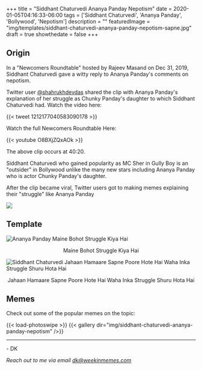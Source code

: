 +++
title = "Siddhant Chaturvedi Ananya Panday Nepotism"
date = 2020-01-05T04:16:33-06:00
tags = ['Siddhant Chaturvedi', 'Ananya Panday', 'Bollywood', 'Nepotism']
description = ""
featuredImage = "img/templates/siddhant-chaturvedi-ananya-panday-nepotism-sapne.jpg"
draft = true
showthedate = false
+++


## Origin
In a "Newcomers Roundtable" hosted by Rajeev Masand on Dec 31, 2019, Siddhant Chaturvedi gave a witty reply to Ananya Panday's comments on nepotism. 
<!--more-->
Twitter user [@shahrukhdevdas](https://twitter.com/shahrukhdevdas) shared the clip with Ananya Panday's explanation of her struggle as Chunky Panday's daughter to which Siddhant Chaturvedi had. Watch the video here:

{{< tweet 1212177040583090178 >}}

Watch the full Newcomers Roundtable Here:

{{< youtube O8BXjZQxAOk >}}

The above clip occurs at 40:20.

Siddhant Chaturvedi who gained popularity as MC Sher in Gully Boy is an "outsider" in Bollywood unlike the many new stars including Ananya Panday who is actor Chunky Panday's daughter.

After the clip became viral, Twitter users got to making memes explaining their "struggle" like Ananya Panday

![](img/siddhant-chaturvedi-ananya-panday-nepotism/siddhant-chaturvedi-ananya-panday-nepotism-004.png)

## Template

![Ananya Panday Maine Bohot Struggle Kiya Hai](img/templates/siddhant-chaturvedi-ananya-panday-nepotism-struggle.jpg)
<center>Maine Bohot Struggle Kiya Hai</center>

![Siddhant Chaturvedi Jahaan Hamaare Sapne Poore Hote Hai Waha Inka Struggle Shuru Hota Hai](img/templates/siddhant-chaturvedi-ananya-panday-nepotism-sapne.jpg)
<center>Jahaan Hamaare Sapne Poore Hote Hai Waha Inka Struggle Shuru Hota Hai</center>



## Memes

Check out some of the popular memes on the topic:

{{< load-photoswipe >}}
{{< gallery dir="img/siddhant-chaturvedi-ananya-panday-nepotism" />}}


---
\- DK

*Reach out to me via email dk@weekinmemes.com*